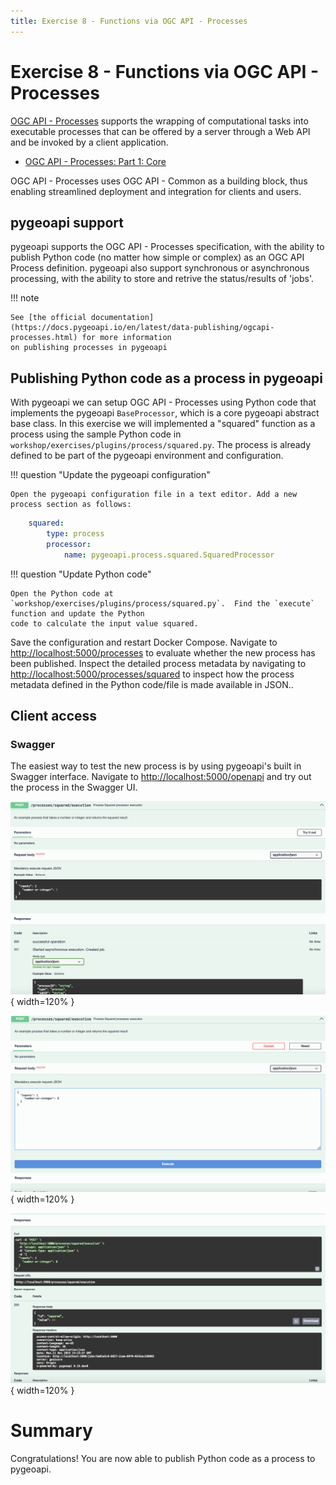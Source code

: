 ```yaml
---
title: Exercise 8 - Functions via OGC API - Processes
---
```


# Exercise 8 - Functions via OGC API - Processes

[OGC API - Processes](https://ogcapi.ogc.org/processes) supports the wrapping of computational tasks into
executable processes that can be offered by a server through a Web API and be invoked by a client application.

* [OGC API - Processes: Part 1: Core](https://docs.ogc.org/is/18-062r2/18-062r2.html)

OGC API - Processes uses OGC API - Common as a building block, thus enabling streamlined deployment and integration
for clients and users.

## pygeoapi support

pygeoapi supports the OGC API - Processes specification, with the ability to publish Python code (no matter how
simple or complex) as an OGC API Process definition.  pygeoapi also support synchronous or asynchronous processing,
with the ability to store and retrive the status/results of 'jobs'.

!!! note

    See [the official documentation](https://docs.pygeoapi.io/en/latest/data-publishing/ogcapi-processes.html) for more information
    on publishing processes in pygeoapi


## Publishing Python code as a process in pygeoapi

With pygeoapi we can setup OGC API - Processes using Python code that implements the pygeoapi `BaseProcessor`, which is a core pygeoapi
abstract base class.  In this exercise we will implemented a "squared" function as a process using the sample Python code in
`workshop/exercises/plugins/process/squared.py`.  The process is already defined to be part of the pygeoapi environment and configuration.

!!! question "Update the pygeoapi configuration"

    Open the pygeoapi configuration file in a text editor. Add a new process section as follows:

``` {.yaml linenums="1"}
    squared:
        type: process
        processor:
            name: pygeoapi.process.squared.SquaredProcessor
```

!!! question "Update Python code"

    Open the Python code at `workshop/exercises/plugins/process/squared.py`.  Find the `execute` function and update the Python
    code to calculate the input value squared.


Save the configuration and restart Docker Compose. Navigate to <http://localhost:5000/processes> to evaluate whether the new process has
been published.  Inspect the detailed process metadata by navigating to <http://localhost:5000/processes/squared> to inspect how the process
metadata defined in the Python code/file is made available in JSON..

## Client access

### Swagger

The easiest way to test the new process is by using pygeoapi's built in Swagger interface.  Navigate to <http://localhost:5000/openapi> and try out
the process in the Swagger UI.

![Squared function process execution](../assets/images/oaproc-squared-1.png){ width=120% }

![Squared function process execution](../assets/images/oaproc-squared-2.png){ width=120% }

![Squared function process execution](../assets/images/oaproc-squared-3.png){ width=120% }


# Summary

Congratulations!  You are now able to publish Python code as a process to pygeoapi.
